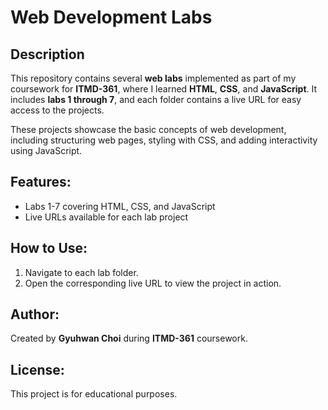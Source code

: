 # Web Development Labs

## Description
This repository contains several **web labs** implemented as part of my coursework for **ITMD-361**, where I learned **HTML**, **CSS**, and **JavaScript**. It includes **labs 1 through 7**, and each folder contains a live URL for easy access to the projects.

These projects showcase the basic concepts of web development, including structuring web pages, styling with CSS, and adding interactivity using JavaScript.

## Features:
- Labs 1-7 covering HTML, CSS, and JavaScript
- Live URLs available for each lab project

## How to Use:
1. Navigate to each lab folder.
2. Open the corresponding live URL to view the project in action.

## Author:
Created by **Gyuhwan Choi** during **ITMD-361** coursework.

## License:
This project is for educational purposes.
